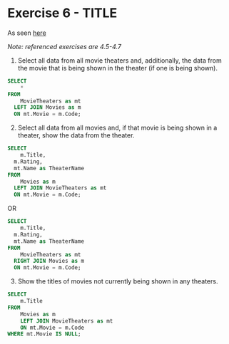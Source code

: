 # Exercise 6 - TITLE

As seen [here](https://github.com/XD-DENG/SQL-exercise/blob/master/SQL_exercise_04/4_build_schema.sql)

*Note: referenced exercises are 4.5-4.7*

1. Select all data from all movie theaters and, additionally, the data from the movie that is being shown in the theater (if one is being shown).

```SQL
SELECT
	*
FROM
	MovieTheaters as mt
  LEFT JOIN Movies as m
  ON mt.Movie = m.Code;
```

2. Select all data from all movies and, if that movie is being shown in a theater, show the data from the theater.


```SQL
SELECT
	m.Title,
  m.Rating,
  mt.Name as TheaterName
FROM
	Movies as m
  LEFT JOIN MovieTheaters as mt
  ON mt.Movie = m.Code;
```

OR

```SQL
SELECT
	m.Title,
  m.Rating,
  mt.Name as TheaterName
FROM
	MovieTheaters as mt
  RIGHT JOIN Movies as m
  ON mt.Movie = m.Code;
```

3. Show the titles of movies not currently being shown in any theaters.

```SQL
SELECT
	m.Title
FROM
	Movies as m
	LEFT JOIN MovieTheaters as mt
	ON mt.Movie = m.Code
WHERE mt.Movie IS NULL;
```
